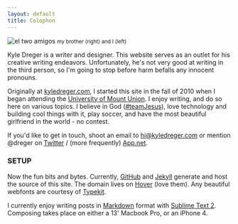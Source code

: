 ```yaml
---
layout: default
title: Colophon
---
```

![el two amigos](http://cargo.kyledreger.com.s3.amazonaws.com/me-and-nathan.jpg)
<small>my brother (right) and I (left)</small>

Kyle Dreger is a writer and designer. This website serves as an outlet for his creative writing endeavors. Unfortunately, he's not very good at writing in the third person, so I'm going to stop before harm befalls any innocent pronouns.

Originally at [kyledreger.com](http://kyledreger.com), I started this site in the fall of 2010 when I began attending the [University of Mount Union](http://mountunion.edu). I enjoy writing, and do so here on various topics. I believe in God ([#teamJesus](http://bible.us/116/psa.1.3.nlt)), love technology and building cool things with it, play soccer, and have the most beautiful girlfriend in the world - no contest.

If you'd like to get in touch, shoot an email to <hi@kyledreger.com> or mention @dreger on [Twitter](http://twitter.com/dreger) / (more frequently) [App.net](http://alpha.app.net/dreger).

### SETUP

Now the fun bits and bytes. Currently, [GitHub](http://github.com) and [Jekyll](https://github.com/mojombo/jekyll) generate and host the source of this site. The domain lives on [Hover](http://hover.com) (love them). Any beautiful webfonts are courtesy of [Typekit](http://typekit.com).

I currently enjoy writing posts in [Markdown](http://daringfireball.net/projects/markdown) format with [Sublime Text 2](http://sublimetext.com). Composing takes place on either a 13' Macbook Pro, or an iPhone 4.

